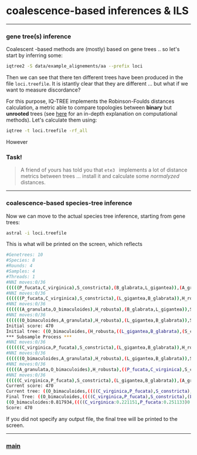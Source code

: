 # coalescence-based inferences & ILS

--- 

### gene tree(s) inference

Coalescent -based methods are (mostly) based on gene trees .. so let's start by inferring some:

```bash
iqtree2 -S data/example_alignements/aa --prefix loci
```

Then we can see that there ten different trees have been produced in the file ```loci.treefile```. It is istantly clear that they are different ... but what if we want to measure discordance? 

For this purpose, IQ-TREE implements the Robinson-Foulds distances calculation, a metric able to compare topologies between **binary** but **unrooted** trees (see [here](https://www.cs.hmc.edu/~hadas/mitcompbio/treedistance.html) for an in-depth explanation on computational methods). Let's calculate them using:

```bash
iqtree -t loci.treefile -rf_all
```

However

### Task!
> A friend of yours has told you that ```ete3 ``` implements a lot of distance metrics between trees ... install it and calculate some _normalyzed_ distances.

--- 

### coalescence-based species-tree inference

Now we can move to the actual species tree inference, starting from gene trees:

```bash
astral -i loci.treefile 
```
This is what will be printed on the screen, which reflects
```bash
#Genetrees: 10
#Species: 8
#Rounds: 4
#Samples: 4
#Threads: 1
#NNI moves:0/36
(((((P_fucata,C_virginica),S_constricta),(B_glabrata,L_gigantea)),(A_granulata,O_bimaculoides)),H_robusta);
#NNI moves:0/36
((((((P_fucata,C_virginica),S_constricta),(L_gigantea,B_glabrata)),H_robusta),O_bimaculoides),A_granulata);
#NNI moves:0/36
((((((A_granulata,O_bimaculoides),H_robusta),(B_glabrata,L_gigantea)),S_constricta),P_fucata),C_virginica);
#NNI moves:0/36
((((((O_bimaculoides,A_granulata),H_robusta),(L_gigantea,B_glabrata)),S_constricta),P_fucata),C_virginica);
Initial score: 470
Initial tree: ((O_bimaculoides,(H_robusta,((L_gigantea,B_glabrata),(S_constricta,(P_fucata,C_virginica))))),A_granulata);
*** Subsample Process ***
#NNI moves:0/36
((((((C_virginica,P_fucata),S_constricta),(L_gigantea,B_glabrata)),H_robusta),O_bimaculoides),A_granulata);
#NNI moves:0/36
((((((O_bimaculoides,A_granulata),H_robusta),(L_gigantea,B_glabrata)),S_constricta),P_fucata),C_virginica);
#NNI moves:0/36
(((((A_granulata,O_bimaculoides),H_robusta),((P_fucata,C_virginica),S_constricta)),L_gigantea),B_glabrata);
#NNI moves:0/36
(((((C_virginica,P_fucata),S_constricta),(L_gigantea,B_glabrata)),(A_granulata,O_bimaculoides)),H_robusta);
Current score: 470
Current tree: ((O_bimaculoides,((((C_virginica,P_fucata),S_constricta),(L_gigantea,B_glabrata)),H_robusta)),A_granulata);
Final Tree: ((O_bimaculoides,((((C_virginica,P_fucata),S_constricta),(L_gigantea,B_glabrata)),H_robusta)),A_granulata);
((O_bimaculoides:0.817934,((((C_virginica:0.221151,P_fucata:0.251133)0.999704:0.167198,S_constricta:0.415062)0.974288:0.027019,(L_gigantea:0.304880,B_glabrata:0.491562)0.821452:0.029472)0.791118:0.043285,H_robusta:0.724897)0.495476:0.007902):0.143127,A_granulata:0.143127);
Score: 470
```

If you did not specify any output file, the final tree will be printed to the screen.

---

### [main](https://github.com/for-giobbe/MP25/tree/main)